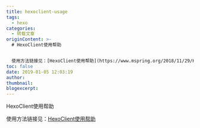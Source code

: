 ```yaml
---
title: hexoclient-usage
tags:
  - hexo
categories:
  - 转载文章
originContent: >-
  # HexoClient使用帮助


  使用方法链接见：[HexoClient使用帮助](https://www.mspring.org/2018/11/29/HexoClient%E4%BD%BF%E7%94%A8%E5%B8%AE%E5%8A%A9/)
toc: false
date: 2019-01-05 12:03:19
author:
thumbnail:
blogexcerpt:
---
```


HexoClient使用帮助

使用方法链接见：[HexoClient使用帮助](https://www.mspring.org/2018/11/29/HexoClient%E4%BD%BF%E7%94%A8%E5%B8%AE%E5%8A%A9/)